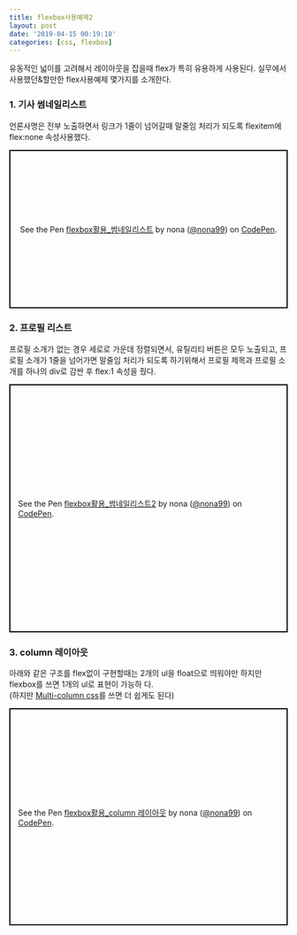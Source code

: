 ```yaml
---
title: flexbox사용예제2
layout: post
date: '2019-04-15 00:19:18'
categories: [css, flexbox]
---
```


유동적인 넓이를 고려해서 레이아웃을 잡을때 flex가 특히 유용하게 사용된다. 실무에서 사용했던&할만한 flex사용예제 몇가지를 소개한다.

### 1. 기사 썸네일리스트 
언론사명은 전부 노출하면서 링크가 1줄이 넘어갈때 말줄임 처리가 되도록 flexitem에 flex:none 속성사용했다. 
<p class="codepen" data-height="286" data-theme-id="0" data-default-tab="result" data-user="nona99" data-slug-hash="GXwLKa" style="height: 286px; box-sizing: border-box; display: flex; align-items: center; justify-content: center; border: 2px solid black; margin: 1em 0; padding: 1em;" data-pen-title="flexbox활용_썸네일리스트">
  <span>See the Pen <a href="https://codepen.io/nona99/pen/GXwLKa/">
  flexbox활용_썸네일리스트</a> by nona (<a href="https://codepen.io/nona99">@nona99</a>)
  on <a href="https://codepen.io">CodePen</a>.</span>
</p>
<script async src="https://static.codepen.io/assets/embed/ei.js"></script>


### 2. 프로필 리스트 
프로필 소개가 없는 경우 세로로 가운데 정렬되면서, 유틸리티 버튼은 모두 노출되고, 프로필 소개가 1줄을 넘어가면 말줄임 처리가 되도록 하기위해서 프로필 제목과 프로필 소개를 하나의 div로 감싼 후 flex:1 속성을 줬다. 
<p class="codepen" data-height="448" data-theme-id="0" data-default-tab="result" data-user="nona99" data-slug-hash="LJgoOR" style="height: 448px; box-sizing: border-box; display: flex; align-items: center; justify-content: center; border: 2px solid black; margin: 1em 0; padding: 1em;" data-pen-title="flexbox활용_썸네일리스트2">
  <span>See the Pen <a href="https://codepen.io/nona99/pen/LJgoOR/">
  flexbox활용_썸네일리스트2</a> by nona (<a href="https://codepen.io/nona99">@nona99</a>)
  on <a href="https://codepen.io">CodePen</a>.</span>
</p>
<script async src="https://static.codepen.io/assets/embed/ei.js"></script>

### 3. column 레이아웃
아래와 같은 구조를 flex없이 구현할때는 2개의 ul을 float으로 띄워야만 하지만 flexbox를 쓰면 1개의 ul로 표현이 가능하 다. <br>
(하지만 [Multi-column css](https://www.w3.org/TR/css-multicol-1/)를 쓰면 더 쉽게도 된다)
<p class="codepen" data-height="392" data-theme-id="0" data-default-tab="result" data-user="nona99" data-slug-hash="qMQWvr" style="height: 392px; box-sizing: border-box; display: flex; align-items: center; justify-content: center; border: 2px solid black; margin: 1em 0; padding: 1em;" data-pen-title="flexbox활용_column 레이아웃">
  <span>See the Pen <a href="https://codepen.io/nona99/pen/qMQWvr/">
  flexbox활용_column 레이아웃</a> by nona (<a href="https://codepen.io/nona99">@nona99</a>)
  on <a href="https://codepen.io">CodePen</a>.</span>
</p>
<script async src="https://static.codepen.io/assets/embed/ei.js"></script>